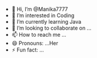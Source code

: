 - 👋 Hi, I’m @Manika7777
- 👀 I’m interested in Coding
- 🌱 I’m currently learning Java
- 💞️ I’m looking to collaborate on ...
- 📫 How to reach me ...
- 😄 Pronouns: ...Her 
- ⚡ Fun fact: ...

<!---
Manika7777/Manika7777 is a ✨ special ✨ repository because its `README.md` (this file) appears on your GitHub profile.
You can click the Preview link to take a look at your changes.
--->

